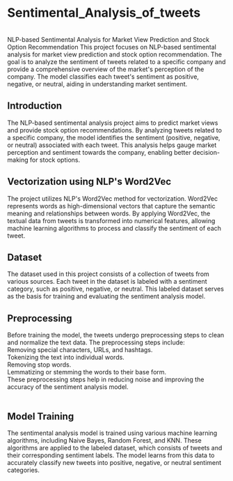 # Sentimental_Analysis_of_tweets
<br />
NLP-based Sentimental Analysis for Market View Prediction and Stock Option Recommendation
This project focuses on NLP-based sentimental analysis for market view prediction and stock option recommendation. The goal is to analyze the sentiment of tweets related to a specific company and provide a comprehensive overview of the market's perception of the company. The model classifies each tweet's sentiment as positive, negative, or neutral, aiding in understanding market sentiment.

## Introduction
The NLP-based sentimental analysis project aims to predict market views and provide stock option recommendations. By analyzing tweets related to a specific company, the model identifies the sentiment (positive, negative, or neutral) associated with each tweet. This analysis helps gauge market perception and sentiment towards the company, enabling better decision-making for stock options.

## Vectorization using NLP's Word2Vec
The project utilizes NLP's Word2Vec method for vectorization. Word2Vec represents words as high-dimensional vectors that capture the semantic meaning and relationships between words. By applying Word2Vec, the textual data from tweets is transformed into numerical features, allowing machine learning algorithms to process and classify the sentiment of each tweet.


## Dataset
The dataset used in this project consists of a collection of tweets from various sources. Each tweet in the dataset is labeled with a sentiment category, such as positive, negative, or neutral. This labeled dataset serves as the basis for training and evaluating the sentiment analysis model.

## Preprocessing
Before training the model, the tweets undergo preprocessing steps to clean and normalize the text data. The preprocessing steps include:
<br />
Removing special characters, URLs, and hashtags.<br />
Tokenizing the text into individual words.<br />
Removing stop words.<br />
Lemmatizing or stemming the words to their base form.<br />
These preprocessing steps help in reducing noise and improving the accuracy of the sentiment analysis model.<br />
<br />
## Model Training
The sentimental analysis model is trained using various machine learning algorithms, including Naive Bayes, Random Forest, and KNN. These algorithms are applied to the labeled dataset, which consists of tweets and their corresponding sentiment labels. The model learns from this data to accurately classify new tweets into positive, negative, or neutral sentiment categories.

